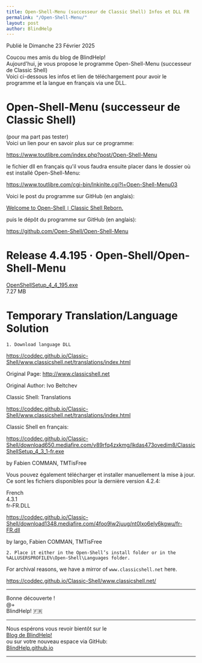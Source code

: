 ```yaml
---
title: Open-Shell-Menu (successeur de Classic Shell) Infos et DLL FR
permalink: "/Open-Shell-Menu/"
layout: post
author: BlindHelp
---
```


<footer>Publié le Dimanche 23 Février 2025</footer>


Coucou mes amis du blog de BlindHelp!    
Aujourd'hui, je vous propose le programme Open-Shell-Menu (successeur de Classic Shell)    
Voici ci-dessous les infos et lien de téléchargement pour avoir le programme et la langue en français via une DLL.    

# Open-Shell-Menu (successeur de Classic Shell) #
(pour ma part pas tester)    
Voici un lien pour en savoir plus sur ce programme:    

<https://www.toutlibre.com/index.php?post/Open-Shell-Menu>

le fichier dll en français qu'il vous faudra ensuite placer dans le dossier où est installé Open-Shell-Menu:    

<https://www.toutlibre.com/cgi-bin/lnkinlte.cgi?l=Open-Shell-Menu03>

Voici le post du programme sur GitHub (en anglais):    

[Welcome to Open-Shell `|` Classic Shell Reborn.](https://open-shell.github.io/Open-Shell-Menu/)    

puis le dépôt du programme sur GitHub (en anglais):    

<https://github.com/Open-Shell/Open-Shell-Menu>

# Release 4.4.195 · Open-Shell/Open-Shell-Menu #
[OpenShellSetup_4_4_195.exe](https://github.com/Open-Shell/Open-Shell-Menu/releases/download/v4.4.195/OpenShellSetup_4_4_195.exe)    
7.27 MB    

# Temporary Translation/Language Solution #
`1. Download language DLL`    

<https://coddec.github.io/Classic-Shell/www.classicshell.net/translations/index.html>

Original Page: <http://www.classicshell.net>

Original Author: Ivo Beltchev    

Classic Shell: Translations    

<https://coddec.github.io/Classic-Shell/www.classicshell.net/translations/index.html>

Classic Shell en français:    

<https://coddec.github.io/Classic-Shell/download650.mediafire.com/v89rfq4zxkmg/lkdas473ovedim8/ClassicShellSetup_4_3_1-fr.exe>

by Fabien COMMAN, TMTisFree    

Vous pouvez également télécharger et installer manuellement la mise à jour. Ce sont les fichiers disponibles pour la dernière version 4.2.4:    

French    
4.3.1    
fr-FR.DLL    

<https://coddec.github.io/Classic-Shell/download1348.mediafire.com/4foo9lw2juug/nt0lxo6ely6kgwu/fr-FR.dll>

by largo, Fabien COMMAN, TMTisFree    

`2. Place it either in the Open-Shell’s install folder or in the %ALLUSERSPROFILE%\Open-Shell\Languages folder.`

For archival reasons, we have a mirror of `www.classicshell.net` here.

<https://coddec.github.io/Classic-Shell/www.classicshell.net/>

---

Bonne découverte !    
@+    
BlindHelp!  🇫🇷    

---

Nous espérons vous revoir bientôt sur le      
[Blog de BlindHelp!](http://blindhelp.blogspot.fr/)                    
ou sur  votre nouveau espace via GitHub:                     
[BlindHelp.github.io](https://blindhelp.github.io)                    

---
